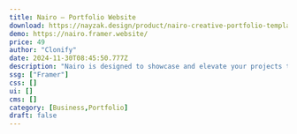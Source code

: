 ```yaml
---
title: Nairo — Portfolio Website
download: https://nayzak.design/product/nairo-creative-portfolio-template
demo: https://nairo.framer.website/
price: 49
author: "Clonify"
date: 2024-11-30T08:45:50.777Z
description: "Nairo is designed to showcase and elevate your projects to new heights, Whether you're a seasoned professional or a budding enthusiast, Nairo’s intuitive interface empowers you to express your unique vision with unparalleled ease."
ssg: ["Framer"]
css: []
ui: []
cms: []
category: [Business,Portfolio]
draft: false
---
```

